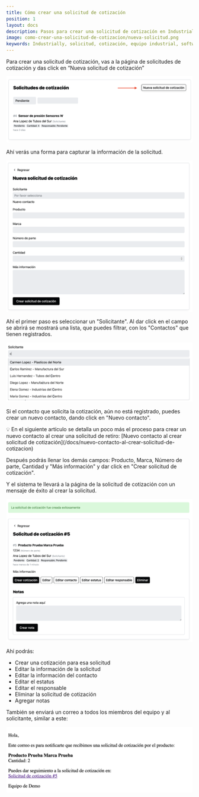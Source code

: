 ```yaml
---
title: Cómo crear una solicitud de cotización
position: 1
layout: docs
description: Pasos para crear una solicitud de cotización en Industrially.
image: como-crear-una-solicitud-de-cotizacion/nueva-solicitud.png
keywords: Industrially, solicitud, cotización, equipo industrial, software para proveedores industriales, gestión de solicitudes, flujo de cotización, equipo industrial, portal de clientes, seguimiento de cotizaciones
---
```


Para crear una solicitud de cotización, vas a la página de solicitudes de cotización y das click en “Nueva solicitud de cotización”

![Nueva solicitud de cotización](como-crear-una-solicitud-de-cotizacion/nueva-solicitud.png)

Ahí verás una forma para capturar la información de la solicitud.

![Formulario de solicitud de cotización](como-crear-una-solicitud-de-cotizacion/formulario.png)

Ahí el primer paso es seleccionar un "Solicitante". Al dar click en el campo se abrirá se mostrará una lista, que puedes filtrar, con los "Contactos" que tienen registrados.

![Seleccionar solicitante](como-crear-una-solicitud-de-cotizacion/seleccionar-solicitante.png)

Si el contacto que solicita la cotización, aún no está registrado, puedes crear un nuevo contacto, dando click en "Nuevo contacto".

<aside class="p-4 bg-gray-100 rounded-lg">
💡 En el siguiente artículo se detalla un poco más el proceso para crear un nuevo contacto al crear una solicitud de retiro:
[Nuevo contacto al crear solicitud de cotización](/docs/nuevo-contacto-al-crear-solicitud-de-cotizacion)
</aside>

Después podrás llenar los demás campos: Producto, Marca, Número de parte, Cantidad y "Más información" y dar click en "Crear solicitud de cotización".

Y el sistema te llevará a la página de la solicitud de cotización con un mensaje de éxito al crear la solicitud.

![Solicitud de cotización creada](como-crear-una-solicitud-de-cotizacion/solicitud-creada.png)

Ahí podrás:

- Crear una cotización para esa solicitud
- Editar la información de la solicitud
- Editar la información del contacto
- Editar el estatus
- Editar el responsable
- Eliminar la solicitud de cotización
- Agregar notas

También se enviará un correo a todos los miembros del equipo y al solicitante, similar a este:

![Correo de solicitud de cotización](como-crear-una-solicitud-de-cotizacion/correo.png)
